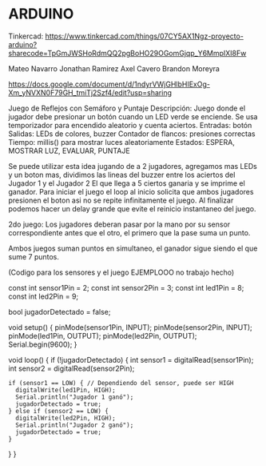 # ARDUINO

Tinkercad:
https://www.tinkercad.com/things/07CY5AX1Ngz-proyecto-arduino?sharecode=TpGmJWSHoRdmQQ2pgBoHO29OGomGjqp_Y6MmpIXI8Fw

Mateo Navarro 
Jonathan Ramirez
Axel Cavero
Brandon Moreyra

https://docs.google.com/document/d/1ndyrVWjGHlbHIExOg-Xm_yNVXN0F79GH_tmiTj2Szf4/edit?usp=sharing

Juego de Reflejos con Semáforo y Puntaje
Descripción:
Juego donde el jugador debe presionar un botón cuando un LED verde se enciende. Se usa temporizador para encendido aleatorio y cuenta aciertos.
Entradas: botón
Salidas: LEDs de colores, buzzer
Contador de flancos: presiones correctas
Tiempo: millis() para mostrar luces aleatoriamente
Estados: ESPERA, MOSTRAR LUZ, EVALUAR, PUNTAJE

Se puede utilizar esta idea jugando de a 2 jugadores, agregamos mas LEDs y un boton mas, dividimos las lineas del buzzer entre los aciertos del Jugador 1 y el Jugador 2
El que llega a 5 ciertos ganaria y se imprime el ganador.
Para iniciar el juego el loop al inicio solicita que ambos jugadores presionen el boton asi no se repite infinitamente el juego. Al finalizar podemos hacer un delay grande
que evite el reinicio instantaneo del juego.

2do juego: Los jugadores deberan pasar por la mano por su sensor correspondiente antes que el otro, el primero que la pase suma un punto.

Ambos juegos suman puntos en simultaneo, el ganador sigue siendo el que sume 7 puntos.


(Codigo para los sensores y el juego EJEMPLOOO no trabajo hecho)

const int sensor1Pin = 2;
const int sensor2Pin = 3;
const int led1Pin = 8;
const int led2Pin = 9;

bool jugadorDetectado = false;

void setup() {
  pinMode(sensor1Pin, INPUT);
  pinMode(sensor2Pin, INPUT);
  pinMode(led1Pin, OUTPUT);
  pinMode(led2Pin, OUTPUT);
  Serial.begin(9600);
}

void loop() {
  if (!jugadorDetectado) {
    int sensor1 = digitalRead(sensor1Pin);
    int sensor2 = digitalRead(sensor2Pin);

    if (sensor1 == LOW) { // Dependiendo del sensor, puede ser HIGH
      digitalWrite(led1Pin, HIGH);
      Serial.println("Jugador 1 ganó");
      jugadorDetectado = true;
    } else if (sensor2 == LOW) {
      digitalWrite(led2Pin, HIGH);
      Serial.println("Jugador 2 ganó");
      jugadorDetectado = true;
    }
  }
}

